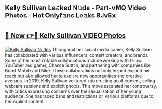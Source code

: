 ## Kelly Sullivan Le𝚊ked N𝚞de - Part-vMQ Video Photos - Hot Onlyf𝚊ns Le𝚊ks 8Jv5x

# <h2><a href="http://ac24291.deff.icu/?id=Kelly+Sullivan">🔗 New 👉🔴 Kelly Sullivan VIDEO Photos</a></h2>

[![Kelly Sullivan N𝚞des](https://i.imgur.com/rIISA9y.gif)](http://ac24291.deff.icu/?id=Kelly+Sullivan)
Throughout her social media career, Kelly Sullivan has collaborated with various influencers, content creators, and brands. Some of her most notable collaborations include working with fellow YouTuber and gamer, Chance Sutton, and partnering with companies like Boost Mobile and Nike. These collaborations not only helped expand her reach but also allowed her to explore new opportunities and creative avenues. In 2019, Kelly Sullivan ventured into creating adult content, selling webcam sessions and explicit photos. This move escalated her controversy, with critics expressing concerns over the sexualization of her young audience. She has faced bans and restrictions on various platforms due to her explicit content.
